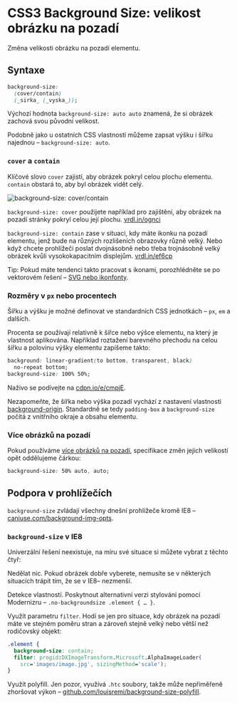 CSS3 Background Size: velikost obrázku na pozadí
================================================

Změna velikosti obrázku na pozadí elementu.

Syntaxe
-------

```css
background-size:
  (cover/contain)
  (_sirka_ (_vyska_));
```

Výchozí hodnota `background-size: auto auto` znamená, že si obrázek zachová svou původní velikost.

Podobně jako u ostatních CSS vlastností můžeme zapsat výšku i šířku najednou –  `background-size: auto`.

### `cover` a `contain`

Klíčové slovo `cover` zajistí, aby obrázek pokryl celou plochu elementu. `contain` obstará to, aby byl obrázek vidět celý.

![background-size: cover/contain](dist/images/original/background-size-cover-contain.svg)

`background-size: cover` použijete například pro zajištění, aby obrázek na pozadí stránky pokryl celou její plochu. [vrdl.in/ognci](http://alistapart.com/d/supersize-that-background-please/index3.html)

`background-size: contain` zase v situaci, kdy máte ikonku na pozadí elementu, jenž bude na různých rozlišeních obrazovky různě velký. Nebo když chcete prohlížeči poslat dvojnásobně nebo třeba trojnásobně velký obrázek kvůli vysokokapacitním displejům. [vrdl.in/ef6cp](http://www.studiopress.com/design/css-background-size-graphics.htm)

Tip: Pokud máte tendenci takto pracovat s ikonami, porozhlédněte se po vektorovém řešení – [SVG nebo ikonfonty](ikonfonty-vs-svg.md).

### Rozměry v `px` nebo procentech

Šířku a výšku je možné definovat ve standardních CSS jednotkách – `px`, `em` a dalších.

Procenta se používají relativně k šířce nebo výšce elementu, na který je vlastnost aplikována. Například roztažení barevného přechodu na celou šířku a polovinu výšky elementu zapíšeme takto:

```css
background: linear-gradient(to bottom, transparent, black)
  no-repeat bottom;
background-size: 100% 50%;
```

Naživo se podívejte na [cdpn.io/e/cmpjE](https://codepen.io/machal/pen/cmpjE).

Nezapomeňte, že šířka nebo výška pozadí vychází z nastavení vlastnosti [background-origin](css3-background-origin.md). Standardně se tedy `padding-box` a `background-size` počítá z vnitřního okraje a obsahu elementu.

### Více obrázků na pozadí

Pokud používáme [více obrázků na pozadí](css3-multiple-backgrounds.md), specifikace změn jejich velikostí opět oddělujeme čárkou:

```css
background-size: 50% auto, auto;
```

Podpora v prohlížečích
----------------------

`background-size` zvládají všechny dnešní prohlížeče kromě IE8 – [caniuse.com/background-img-opts](https://caniuse.com/background-img-opts).

### `background-size` v IE8

Univerzální řešení neexistuje, na míru své situace si můžete vybrat z těchto čtyř:

Nedělat nic. Pokud obrázek dobře vyberete, nemusíte se v některých situacích trápit tím, že se v IE8– nezmenší.

Detekce vlastností. Poskytnout alternativní verzi stylování pomocí Modernizru  – `.no-backgroundsize .element { … }`.

Využít parametru `filter`. Hodí se jen pro situace, kdy obrázek na pozadí máte ve stejném poměru stran a zároveň stejně velký nebo větší než rodičovský objekt:

```css
.element {
  background-size: contain;
  filter: progid:DXImageTransform.Microsoft.AlphaImageLoader(
    src='images/image.jpg', sizingMethod='scale');
}
```

Využít polyfill. Jen pozor, využívá `.htc` soubory, takže může nepřiměřeně zhoršovat výkon – [github.com/louisremi/background-size-polyfill](https://github.com/louisremi/background-size-polyfill).
